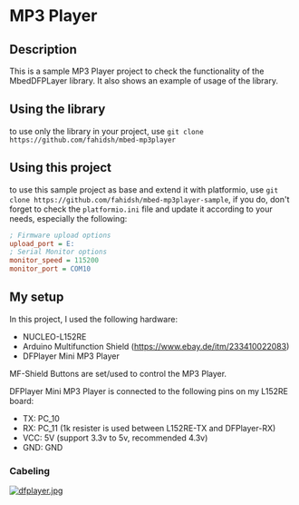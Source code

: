# MP3 Player

## Description
This is a sample MP3 Player project to check the functionality of the MbedDFPLayer library.
It also shows an example of usage of the library.

## Using the library
to use only the library in your project, use `git clone https://github.com/fahidsh/mbed-mp3player`

## Using this project
to use this sample project as base and extend it with platformio, use `git clone https://github.com/fahidsh/mbed-mp3player-sample`, if you do, don't forget to check the `platformio.ini` file and update it according to your needs, especially the following:

```ini
; Firmware upload options
upload_port = E:
; Serial Monitor options
monitor_speed = 115200
monitor_port = COM10
```

## My setup
In this project, I used the following hardware:
- NUCLEO-L152RE
- Arduino Multifunction Shield (https://www.ebay.de/itm/233410022083)
- DFPlayer Mini MP3 Player

MF-Shield Buttons are set/used to control the MP3 Player.

DFPlayer Mini MP3 Player is connected to the following pins on my L152RE board:
- TX: PC_10
- RX: PC_11 (1k resister is used between L152RE-TX and DFPlayer-RX)
- VCC: 5V (support 3.3v to 5v, recommended 4.3v)
- GND: GND
### Cabeling
[![dfplayer.jpg](https://i.postimg.cc/k5BqLDkR/dfplayer.jpg)](https://postimg.cc/WDLBkpps)